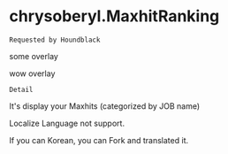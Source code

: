 # chrysoberyl.MaxhitRanking

`Requested by Houndblack`

some overlay

wow overlay

`Detail`

It's display your Maxhits (categorized by JOB name)

Localize Language not support.

If you can Korean, you can Fork and translated it.
